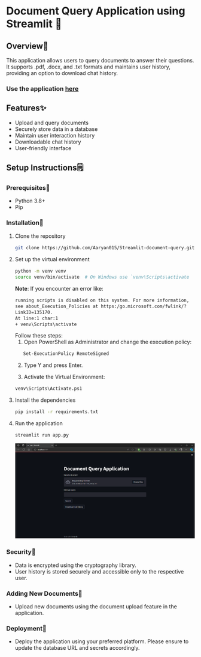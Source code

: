 # Document Query Application using Streamlit 🚀

## Overview📖
This application allows users to query documents to answer their questions. It supports .pdf, .docx, and .txt formats and maintains user history, providing an option to download chat history.
### Use the application [**here**](https://document-query-app.streamlit.app/)

## Features✨
- Upload and query documents
- Securely store data in a database
- Maintain user interaction history
- Downloadable chat history
- User-friendly interface

## Setup Instructions🗒️

### Prerequisites👜
- Python 3.8+
- Pip

### Installation🧰
1. Clone the repository
   ```sh
   git clone https://github.com/Aaryan015/Streamlit-document-query.git

2. Set up the virtual environment
   ```sh
   python -m venv venv
   source venv/bin/activate  # On Windows use `venv\Scripts\activate
   ```
   **Note**: If you encounter an error like:
   ```
   running scripts is disabled on this system. For more information, see about_Execution_Policies at https:/go.microsoft.com/fwlink/?LinkID=135170.
   At line:1 char:1
   + venv\Scripts\activate
   ```
   Follow these steps:
   1. Open PowerShell as Administrator and change the execution policy:
   ```sh
      Set-ExecutionPolicy RemoteSigned
   ```
   2. Type Y and press Enter.

   3. Activate the Virtual Environment:
   ```sh
   venv\Scripts\Activate.ps1
   
3. Install the dependencies
   ```sh
   pip install -r requirements.txt

4. Run the application
   ```sh
   streamlit run app.py
   ```
   ![refresh page](https://github.com/Aaryan015/Streamlit-document-query/blob/main/UI.png?raw=true)

### Security🔐
- Data is encrypted using the cryptography library.
- User history is stored securely and accessible only to the respective user.

### Adding New Documents📎
- Upload new documents using the document upload feature in the application.

### Deployment🏃
- Deploy the application using your preferred platform. Please ensure to update the database URL and secrets accordingly.
